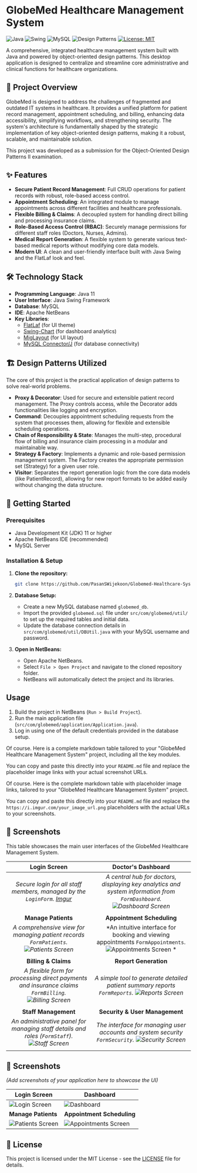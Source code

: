# GlobeMed Healthcare Management System

![Java](https://img.shields.io/badge/Java-11-blue)
![Swing](https://img.shields.io/badge/UI-Java%20Swing-orange)
![MySQL](https://img.shields.io/badge/Database-MySQL-blue)
![Design Patterns](https://img.shields.io/badge/Architecture-Design%20Patterns-brightgreen)
[![License: MIT](https://img.shields.io/badge/License-MIT-yellow.svg)](LICENSE)

A comprehensive, integrated healthcare management system built with Java and powered by object-oriented design patterns. This desktop application is designed to centralize and streamline core administrative and clinical functions for healthcare organizations.

## 📜 Project Overview

GlobeMed is designed to address the challenges of fragmented and outdated IT systems in healthcare. It provides a unified platform for patient record management, appointment scheduling, and billing, enhancing data accessibility, simplifying workflows, and strengthening security. The system's architecture is fundamentally shaped by the strategic implementation of key object-oriented design patterns, making it a robust, scalable, and maintainable solution.

This project was developed as a submission for the Object-Oriented Design Patterns II examination.

## ✨ Features

* **Secure Patient Record Management**: Full CRUD operations for patient records with robust, role-based access control.
* **Appointment Scheduling**: An integrated module to manage appointments across different facilities and healthcare professionals.
* **Flexible Billing & Claims**: A decoupled system for handling direct billing and processing insurance claims.
* **Role-Based Access Control (RBAC)**: Securely manage permissions for different staff roles (Doctors, Nurses, Admins).
* **Medical Report Generation**: A flexible system to generate various text-based medical reports without modifying core data models.
* **Modern UI**: A clean and user-friendly interface built with Java Swing and the FlatLaf look and feel.

## 🛠️ Technology Stack

* **Programming Language**: Java 11
* **User Interface**: Java Swing Framework
* **Database**: MySQL
* **IDE**: Apache NetBeans
* **Key Libraries**:
    * [FlatLaf](https://www.formdev.com/flatlaf/) (for UI theme) 
    * [Swing-Chart](https://github.com/HanSolo/charts) (for dashboard analytics)
    * [MigLayout](http://www.miglayout.com/) (for UI layout)
    * [MySQL Connector/J](https://dev.mysql.com/downloads/connector/j/) (for database connectivity) 

## 🏗️ Design Patterns Utilized

The core of this project is the practical application of design patterns to solve real-world problems.

* **Proxy & Decorator**: Used for secure and extensible patient record management. The Proxy controls access, while the Decorator adds functionalities like logging and encryption. 
* **Command**: Decouples appointment scheduling requests from the system that processes them, allowing for flexible and extensible scheduling operations. 
* **Chain of Responsibility & State**: Manages the multi-step, procedural flow of billing and insurance claim processing in a modular and maintainable way. 
* **Strategy & Factory**: Implements a dynamic and role-based permission management system. The Factory creates the appropriate permission set (Strategy) for a given user role. 
* **Visitor**: Separates the report generation logic from the core data models (like PatientRecord), allowing for new report formats to be added easily without changing the data structure.

## 🚀 Getting Started

### Prerequisites

* Java Development Kit (JDK) 11 or higher
* Apache NetBeans IDE (recommended)
* MySQL Server

### Installation & Setup

1.  **Clone the repository:**
    ```sh
    git clone https://github.com/PasanSWijekoon/Globemed-Healthcare-System.git
    ```
2.  **Database Setup:**
    * Create a new MySQL database named `globemed_db`.
    * Import the provided `globemed.sql` file under `src/com/globemed/util/` to set up the required tables and initial data.
    * Update the database connection details in `src/com/globemed/util/DBUtil.java` with your MySQL username and password.

3.  **Open in NetBeans:**
    * Open Apache NetBeans.
    * Select `File > Open Project` and navigate to the cloned repository folder.
    * NetBeans will automatically detect the project and its libraries.

## Usage

1.  Build the project in NetBeans (`Run > Build Project`).
2.  Run the main application file (`src/com/globemed/application/Application.java`).
3.  Log in using one of the default credentials provided in the database setup.

Of course. Here is a complete markdown table tailored to your "GlobeMed Healthcare Management System" project, including all the key modules.

You can copy and paste this directly into your `README.md` file and replace the placeholder image links with your actual screenshot URLs.

Of course. Here is the complete markdown table with placeholder image links, tailored to your "GlobeMed Healthcare Management System" project.

You can copy and paste this directly into your `README.md` file and replace the `https://i.imgur.com/your_image_url.png` placeholders with the actual URLs to your screenshots.


## 📸 Screenshots

This table showcases the main user interfaces of the GlobeMed Healthcare Management System.

| Login Screen | Doctor's Dashboard |
| :---: | :---: |
| *Secure login for all staff members, managed by the `LoginForm`. [Imgur](https://i.imgur.com/Hb4CFG7.png)* | *A central hub for doctors, displaying key analytics and system information from `FormDashboard`. ![Dashboard Screen](https://imgur.com/u4x7EhQ)* |
|  |  |
| **Manage Patients** | **Appointment Scheduling** |
| *A comprehensive view for managing patient records `FormPatients`. ![Patients Screen](https://imgur.com/sGjXajD)* | *An intuitive interface for booking and viewing appointments `FormAppointments`. ![Appointments Screen](https://imgur.com/Hb4CFG7) * |
|  |  |
| **Billing & Claims** | **Report Generation** |
| *A flexible form for processing direct payments and insurance claims `FormBilling`. ![Billing Screen](https://imgur.com/WXH0B4z)* | *A simple tool to generate detailed patient summary reports `FormReports`. ![Reports Screen](https://imgur.com/Ml1ZquR)* |
|  |  |
| **Staff Management** | **Security & User Management** |
| *An administrative panel for managing staff details and roles (`FormStaff`). ![Staff Screen](https://imgur.com/zZAb9Lg)* | *The interface for managing user accounts and system security `FormSecurity`. ![Security Screen](https://imgur.com/P7hdeqP)* |
|  |  |


## 📸 Screenshots

*(Add screenshots of your application here to showcase the UI)*

| Login Screen                               | Dashboard                                  |
| ------------------------------------------ | ------------------------------------------ |
| ![Login Screen](link-to-your-screenshot)   | ![Dashboard](link-to-your-screenshot)      |
| **Manage Patients** | **Appointment Scheduling** |
| ![Patients Screen](link-to-your-screenshot)| ![Appointments Screen](link-to-your-screenshot) |

## 📄 License

This project is licensed under the MIT License - see the [LICENSE](LICENSE) file for details.
